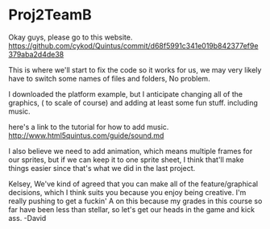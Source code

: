Proj2TeamB
==========
Okay guys, please go to this website. https://github.com/cykod/Quintus/commit/d68f5991c341e019b842377ef9e379aba2d4de38

This is where we'll start to fix the code so it works for us, we may very likely have to switch some names of files and folders, No problem.

I downloaded the platform example, but I anticipate changing all of the graphics, ( to scale of course) and adding at least some fun stuff. including music.

here's a link to the tutorial for how to add music.
http://www.html5quintus.com/guide/sound.md

I also believe we need to add animation, which means multiple frames for our sprites, but if we can keep it to one sprite sheet, I think that'll make things easier since that's what
we did in the last project. 

Kelsey, We've kind of agreed that you can make all of the feature/graphical decisions, which I think suits you because you enjoy being creative.
I'm really pushing to get a fuckin' A on this because my grades in this course so far have been less than stellar, so let's get our heads in the game and kick ass. -David